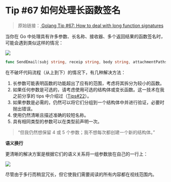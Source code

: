# Tip #67 如何处理长函数签名

> 原始链接：[ Golang Tip #67: How to deal with long function signatures](https://twitter.com/func25/status/1775910818116411508)

当你在 Go 中处理具有许多参数、长名称、接收器、多个返回结果的函数签名时，可能会遇到类似这样的情况：

![](./images/067/001.png)

```go
func SendEmail(subj string, receip string, body string, attachmentPaths []string, cc []string, bcc []string, replyTo string) error
```

在不破坏代码流程（从上到下）的情况下，有几种解决方法：

1. 长参数可能表明函数的功能超出了应有的范围，考虑将其拆分为较小的函数。
2. 如果任何参数是可选的，请考虑使用可选的结构体或变长函数。这一技术在我之前分享的 tips 中介绍过（[Tips#22](https://twitter.com/func25/status/1758435261183353308)）。
3. 如果参数是必需的，仍然可以将它们分组到一个结构体中并进行验证，必要时抛出错误。
4. 使用仍然清晰且描述准确的较短名称。
5. 具有相同类型的参数可以在类型前声明一次。

> “但我仍然想保留 4 或 5 个参数；我不想每次都创建一个新的结构体。”

**语义换行**

更清晰的解决方案是根据它们的语义关系将一组参数放在自己的一行上：

![](./images/067/002.png)

尽管由于多行而稍显冗长，但它使我们需要阅读的所有内容都在视线范围内。

